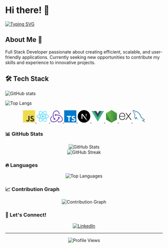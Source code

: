 # Hi there! 👋 

[![Typing SVG](https://readme-typing-svg.herokuapp.com?font=Fira+Code&pause=1000&color=2D9596&random=false&width=435&lines=Full+Stack+Developer;Open+to+Work+%F0%9F%92%BC)](https://git.io/typing-svg)

## About Me 🚀

Full Stack Developer passionate about creating efficient, scalable, and user-friendly applications. Currently seeking new opportunities to contribute my skills and experience to innovative projects.

## 🛠️ Tech Stack

![GitHub stats](https://github-readme-stats.vercel.app/api?username=marisiromanillos&show_icons=true&theme=radical)

![Top Langs](https://github-readme-stats.vercel.app/api/top-langs/?username=marisiromanillos&langs_count=12)

<p align="center">
  <a href="https://developer.mozilla.org/en-US/docs/Web/JavaScript" target="_blank">
    <img src="https://raw.githubusercontent.com/devicons/devicon/master/icons/javascript/javascript-original.svg" alt="javascript" width="40" height="40"/>
  </a>
  <a href="https://reactjs.org/" target="_blank">
    <img src="https://raw.githubusercontent.com/devicons/devicon/master/icons/react/react-original.svg" alt="react" width="40" height="40"/>
  </a>
  <a href="https://redux.js.org" target="_blank">
    <img src="https://raw.githubusercontent.com/devicons/devicon/master/icons/redux/redux-original.svg" alt="redux" width="40" height="40"/>
  </a>
  <a href="https://www.typescriptlang.org/" target="_blank">
    <img src="https://raw.githubusercontent.com/devicons/devicon/master/icons/typescript/typescript-original.svg" alt="typescript" width="40" height="40"/>
  </a>
  <a href="https://nextjs.org/" target="_blank">
    <img src="https://raw.githubusercontent.com/devicons/devicon/master/icons/nextjs/nextjs-original.svg" alt="nextjs" width="40" height="40"/>
  </a>
  <a href="https://vuejs.org/" target="_blank">
    <img src="https://raw.githubusercontent.com/devicons/devicon/master/icons/vuejs/vuejs-original.svg" alt="vuejs" width="40" height="40"/>
  </a>
  <a href="https://nodejs.org" target="_blank">
    <img src="https://raw.githubusercontent.com/devicons/devicon/master/icons/nodejs/nodejs-original.svg" alt="nodejs" width="40" height="40"/>
  </a>
  <a href="https://expressjs.com" target="_blank">
    <img src="https://raw.githubusercontent.com/devicons/devicon/master/icons/express/express-original.svg" alt="express" width="40" height="40"/>
  </a>
  <a href="https://www.mysql.com/" target="_blank">
    <img src="https://raw.githubusercontent.com/devicons/devicon/master/icons/mysql/mysql-original.svg" alt="mysql" width="40" height="40"/>
  </a>
</p>

### 📊 GitHub Stats

<div align="center">
  <img src="https://github-readme-stats.vercel.app/api?username=marisiromanillos&show_icons=true&theme=tokyonight" alt="GitHub Stats" />
</div>

<div align="center">
  <img src="https://github-readme-streak-stats.herokuapp.com/?user=marisiromanillos&theme=tokyonight" alt="GitHub Streak" />
</div>

### 🔥 Languages

<div align="center">
  <img src="https://github-readme-stats.vercel.app/api/top-langs/?username=marisiromanillos&layout=compact&theme=tokyonight" alt="Top Languages" />
</div>

### 📈 Contribution Graph

<div align="center">
  <img src="https://github-profile-summary-cards.vercel.app/api/cards/profile-details?username=marisiromanillos&theme=tokyonight" alt="Contribution Graph" />
</div>

### 🤝 Let's Connect!

<div align="center">
  
[![LinkedIn](https://img.shields.io/badge/LinkedIn-0077B5?style=for-the-badge&logo=linkedin&logoColor=white)](https://www.linkedin.com/in/marisi-romanillos/)


</div>

---
<div align="center">
<img src="https://komarev.com/ghpvc/?username=YOUR_GITHUB_USERNAME&color=blueviolet" alt="Profile Views" />
</div>
